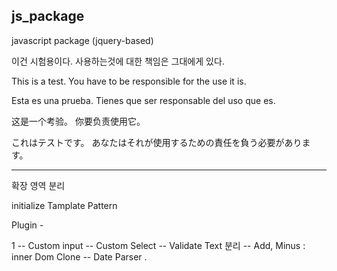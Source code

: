 js_package
-------------------------------------------------------------------------------------

javascript package (jquery-based)

이건 시험용이다.
사용하는것에 대한 책임은 그대에게 있다.

This is a test. 
You have to be responsible for the use it is.

Esta es una prueba. 
Tienes que ser responsable del uso que es.

这是一个考验。 
你要负责使用它。

これはテストです。 
あなたはそれが使用するための責任を負う必要があります。


-------------------------------------------------------------------------------------

확장 영역 분리

initialize Tamplate Pattern

Plugin - 

1
-- Custom input
-- Custom Select
-- Validate Text 분리
-- Add, Minus : inner Dom Clone
-- Date Parser
.

